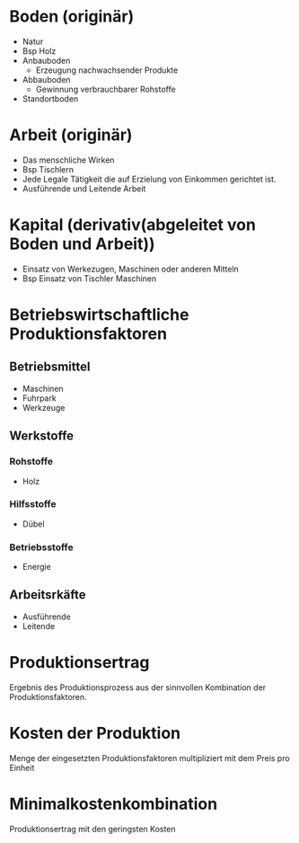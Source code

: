 # Boden (originär)
- Natur
- Bsp Holz
- Anbauboden
    - Erzeugung nachwachsender Produkte
- Abbauboden
    - Gewinnung verbrauchbarer Rohstoffe
- Standortboden

# Arbeit (originär)
- Das menschliche Wirken
- Bsp Tischlern
- Jede Legale Tätigkeit die auf Erzielung von Einkommen gerichtet ist.
- Ausführende und Leitende Arbeit
# Kapital (derivativ(abgeleitet von Boden und Arbeit))
- Einsatz von Werkezugen, Maschinen oder anderen Mitteln
- Bsp Einsatz von Tischler Maschinen


# Betriebswirtschaftliche Produktionsfaktoren
## Betriebsmittel
- Maschinen
- Fuhrpark
- Werkzeuge
## Werkstoffe
### Rohstoffe
- Holz
### Hilfsstoffe
- Dübel
### Betriebsstoffe
- Energie
## Arbeitsrkäfte
- Ausführende
- Leitende

# Produktionsertrag
Ergebnis des Produktionsprozess aus der sinnvollen Kombination der Produktionsfaktoren.
# Kosten der Produktion
Menge der eingesetzten Produktionsfaktoren multipliziert mit dem Preis pro Einheit
# Minimalkostenkombination
Produktionsertrag mit den geringsten Kosten
